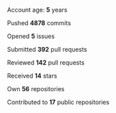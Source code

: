 Account age: **5** years

Pushed **4878** commits

Opened **5** issues

Submitted **392** pull requests

Reviewed **142** pull requests

Received **14** stars

Own **56** repositories

Contributed to **17** public repositories

